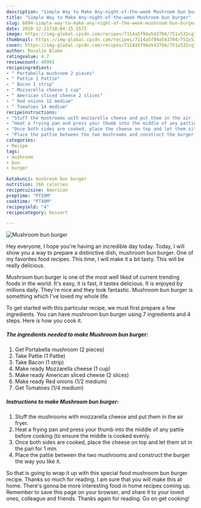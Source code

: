 ```yaml
---
description: "Simple Way to Make Any-night-of-the-week Mushroom bun burger"
title: "Simple Way to Make Any-night-of-the-week Mushroom bun burger"
slug: 6094-simple-way-to-make-any-night-of-the-week-mushroom-bun-burger
date: 2020-12-21T10:04:15.557Z
image: https://img-global.cpcdn.com/recipes/7114a5f94a543704/751x532cq70/mushroom-bun-burger-recipe-main-photo.jpg
thumbnail: https://img-global.cpcdn.com/recipes/7114a5f94a543704/751x532cq70/mushroom-bun-burger-recipe-main-photo.jpg
cover: https://img-global.cpcdn.com/recipes/7114a5f94a543704/751x532cq70/mushroom-bun-burger-recipe-main-photo.jpg
author: Rosalie Blake
ratingvalue: 4.7
reviewcount: 40993
recipeingredient:
- " Portabella mushroom 2 pieces"
- " Pattie 1 Pattie"
- " Bacon 1 strip"
- " Mozzarella cheese 1 cup"
- " American sliced cheese 2 slices"
- " Red onions 12 medium"
- " Tomatoes 14 medium"
recipeinstructions:
- "Stuff the mushrooms with mozzarella cheese and put them in the air fryer."
- "Heat a frying pan and press your thumb into the middle of any pattie before cooking (to ensure the middle is cooked evenly."
- "Once both sides are cooked, place the cheese on top and let them sit in the pan for 1 min."
- "Place the pattie between the two mushrooms and construct the burger the way you like it."
categories:
- Recipe
tags:
- mushroom
- bun
- burger

katakunci: mushroom bun burger 
nutrition: 266 calories
recipecuisine: American
preptime: "PT39M"
cooktime: "PT40M"
recipeyield: "4"
recipecategory: Dessert

---
```



![Mushroom bun burger](https://img-global.cpcdn.com/recipes/7114a5f94a543704/751x532cq70/mushroom-bun-burger-recipe-main-photo.jpg)

Hey everyone, I hope you're having an incredible day today. Today, I will show you a way to prepare a distinctive dish, mushroom bun burger. One of my favorites food recipes. This time, I will make it a bit tasty. This will be really delicious.

Mushroom bun burger is one of the most well liked of current trending foods in the world. It's easy, it is fast, it tastes delicious. It is enjoyed by millions daily. They're nice and they look fantastic. Mushroom bun burger is something which I've loved my whole life.




To get started with this particular recipe, we must first prepare a few ingredients. You can have mushroom bun burger using 7 ingredients and 4 steps. Here is how you cook it.

<!--inarticleads1-->

##### The ingredients needed to make Mushroom bun burger:

1. Get  Portabella mushroom (2 pieces)
1. Take  Pattie (1 Pattie)
1. Take  Bacon (1 strip)
1. Make ready  Mozzarella cheese (1 cup)
1. Make ready  American sliced cheese (2 slices)
1. Make ready  Red onions (1/2 medium)
1. Get  Tomatoes (1/4 medium)




<!--inarticleads2-->

##### Instructions to make Mushroom bun burger:

1. Stuff the mushrooms with mozzarella cheese and put them in the air fryer.
1. Heat a frying pan and press your thumb into the middle of any pattie before cooking (to ensure the middle is cooked evenly.
1. Once both sides are cooked, place the cheese on top and let them sit in the pan for 1 min.
1. Place the pattie between the two mushrooms and construct the burger the way you like it.




So that is going to wrap it up with this special food mushroom bun burger recipe. Thanks so much for reading. I am sure that you will make this at home. There's gonna be more interesting food in home recipes coming up. Remember to save this page on your browser, and share it to your loved ones, colleague and friends. Thanks again for reading. Go on get cooking!
